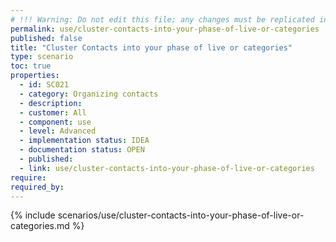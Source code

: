 ```yaml
---
# !!! Warning: Do not edit this file; any changes must be replicated in Excel !!! 
permalink: use/cluster-contacts-into-your-phase-of-live-or-categories
published: false
title: "Cluster Contacts into your phase of live or categories"
type: scenario
toc: true
properties:
  - id: SC021
  - category: Organizing contacts
  - description:
  - customer: All
  - component: use
  - level: Advanced
  - implementation status: IDEA
  - documentation status: OPEN
  - published:
  - link: use/cluster-contacts-into-your-phase-of-live-or-categories
require:
required_by:
---
```


{% include scenarios/use/cluster-contacts-into-your-phase-of-live-or-categories.md %}
